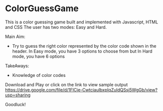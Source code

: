 # ColorGuessGame
This is a color guessing game built and implemented with Javascript, HTML and CSS
The user has two modes: Easy and Hard. 

Main Aim: 
- Try to guess the right color represented by the color code shown in the header. 
In Easy mode, you have 3 options to choose from but 
In Hard mode, you have 6 options

TakeAways:
- Knowledge of color codes

Download and Play or click on the link to view sample output
https://drive.google.com/file/d/1FlCje-CwtciaulbxpIqZuIdQSsj5WgGb/view?usp=sharing

Goodluck!
